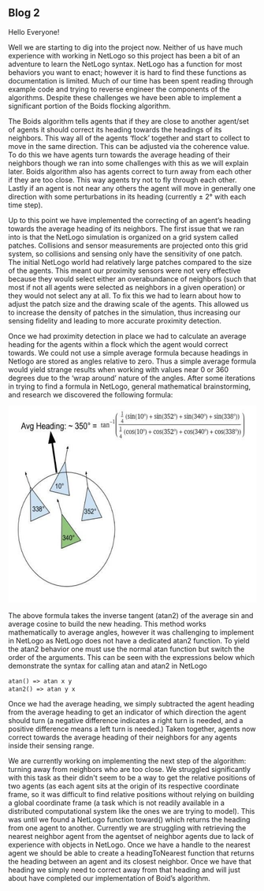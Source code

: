 ## Blog 2

Hello Everyone!

Well we are starting to dig into the project now. Neither of us have much experience with working in NetLogo so this project has been a bit of an adventure to learn the NetLogo syntax. NetLogo has a function for most behaviors you want to enact; however it is hard to find these functions as documentation is limited. Much of our time has been spent reading through example code and trying to reverse engineer the components of the algorithms. Despite these challenges we have been able to implement a significant portion of the Boids flocking algorithm.

The Boids algorithm tells agents that if they are close to another agent/set of agents it should correct its heading towards the headings of its neighbors. This way all of the agents ‘flock’ together and start to collect to move in the same direction. This can be adjusted via the coherence value. To do this we have agents turn towards the average heading of their neighbors though we ran into some challenges with this as we will explain later. Boids algorithm also has agents correct to turn away from each other if they are too close. This way agents try not to fly through each other. Lastly if an agent is not near any others the agent will move in generally one direction with some perturbations in its heading (currently ± 2° with each time step).

Up to this point we have implemented the correcting of an agent’s heading towards the average heading of its neighbors. The first issue that we ran into is that the NetLogo simulation is organized on a grid system called patches. Collisions and sensor measurements are projected onto this grid system, so collisions and sensing only have the sensitivity of one patch. The initial NetLogo world had relatively large patches compared to the size of the agents. This meant our proximity sensors were not very effective because they would select either an overabundance of neighbors (such that most if not all agents were selected as neighbors in a given operation) or they would not select any at all. To fix this we had to learn about how to adjust the patch size and the drawing scale of the agents. This allowed us to increase the density of patches in the simulation, thus increasing our sensing fidelity and leading to more accurate proximity detection.

Once we had proximity detection in place we had to calculate an average heading for the agents within a flock which the agent would correct towards. We could not use a simple average formula because headings in Netlogo are stored as angles relative to zero. Thus a simple average formula would yield strange results when working with values near 0 or 360 degrees due to the ‘wrap around’ nature of the angles. After some iterations in trying to find a formula in NetLogo, general mathematical brainstorming, and research we discovered the following formula:

<p align="center">
  <img width="600" height="400" src="./Images/CalculatingAvgHeading.jpg">
  
The above formula takes the inverse tangent (atan2) of the average sin and average cosine to build the new heading. This method works mathematically to average angles, however it was challenging to implement in NetLogo as NetLogo does not have a dedicated atan2 function. To yield the atan2 behavior one must use the normal atan function but switch the order of the arguments. This can be seen with the expressions below which demonstrate the syntax for calling atan and atan2 in NetLogo

    atan() => atan x y 
    atan2() => atan y x
    
Once we had the average heading, we simply subtracted the agent heading from the average heading to get an indicator of which direction the agent should turn (a negative difference indicates a right turn is needed, and a positive difference means a left turn is needed.) Taken together, agents now correct towards the average heading of their neighbors for any agents inside their sensing range.

We are currently working on implementing the next step of the algorithm: turning away from neighbors who are too close. We struggled significantly with this task as their didn't seem to be a way to get the relative positions of two agents (as each agent sits at the origin of its respective coordinate frame, so it was difficult to find relative positions without relying on building a global coordinate frame (a task which is not readily available in a distributed computational system like the ones we are trying to model). This was until we found a NetLogo function toward() which returns the heading from one agent to another. Currently we are struggling with retrieving the nearest neighbor agent from the agentset of neighbor agents due to lack of experience with objects in NetLogo. Once we have a handle to the nearest agent we should be able to create a headingToNearest function that returns the heading between an agent and its closest neighbor. Once we have that heading we simply need to correct away from that heading and will just about have completed our implementation of Boid’s algorithm.
